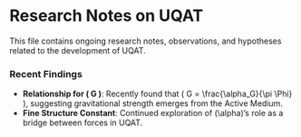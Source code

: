 # Research Notes on UQAT

This file contains ongoing research notes, observations, and hypotheses related to the development of UQAT.

### Recent Findings
- **Relationship for \( G \)**: Recently found that \( G = \frac{\alpha_G}{\pi \Phi} \), suggesting gravitational strength emerges from the Active Medium.
- **Fine Structure Constant**: Continued exploration of \(\alpha\)’s role as a bridge between forces in UQAT.